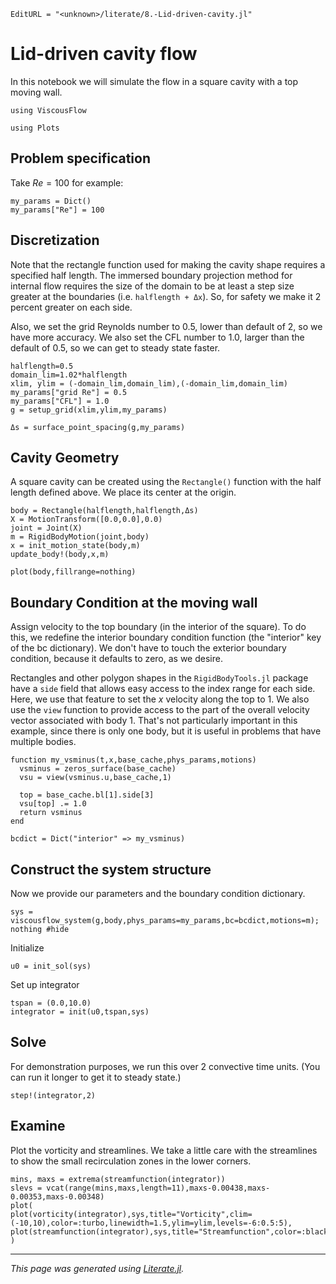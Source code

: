 ```@meta
EditURL = "<unknown>/literate/8.-Lid-driven-cavity.jl"
```

# Lid-driven cavity flow
In this notebook we will simulate the flow in a square cavity with a top moving wall.

````@example 8.-Lid-driven-cavity
using ViscousFlow
````

````@example 8.-Lid-driven-cavity
using Plots
````

## Problem specification
Take $Re=100$ for example:

````@example 8.-Lid-driven-cavity
my_params = Dict()
my_params["Re"] = 100
````

## Discretization
Note that the rectangle function used for making the cavity shape requires a specified half length. The
immersed boundary projection method for internal flow requires the size of the domain to
be at least a step size greater at the boundaries (i.e. `halflength + Δx`).
So, for safety we make it 2 percent greater on each side.

Also, we set the grid Reynolds number to 0.5, lower than default of 2, so we have more
accuracy. We also set the CFL number to 1.0, larger than the default of 0.5, so we
can get to steady state faster.

````@example 8.-Lid-driven-cavity
halflength=0.5
domain_lim=1.02*halflength
xlim, ylim = (-domain_lim,domain_lim),(-domain_lim,domain_lim)
my_params["grid Re"] = 0.5
my_params["CFL"] = 1.0
g = setup_grid(xlim,ylim,my_params)

Δs = surface_point_spacing(g,my_params)
````

## Cavity Geometry
A square cavity can be created using the `Rectangle()` function with the half length defined above.
We place its center at the origin.

````@example 8.-Lid-driven-cavity
body = Rectangle(halflength,halflength,Δs)
X = MotionTransform([0.0,0.0],0.0)
joint = Joint(X)
m = RigidBodyMotion(joint,body)
x = init_motion_state(body,m)
update_body!(body,x,m)
````

````@example 8.-Lid-driven-cavity
plot(body,fillrange=nothing)
````

## Boundary Condition at the moving wall
Assign velocity to the top boundary (in the interior of the square). To do this,
we redefine the interior boundary condition function (the "interior" key of
the bc dictionary). We don't have to touch the exterior boundary condition,
because it defaults to zero, as we desire.

Rectangles and other polygon shapes in the `RigidBodyTools.jl`
package have a `side` field that allows easy access to the index range
for each side. Here, we use that feature to set the $x$ velocity
along the top to 1. We also use the `view` function to provide access
to the part of the overall velocity vector associated with body 1. That's
not particularly important in this example, since there is only one body,
but it is useful in problems that have multiple bodies.

````@example 8.-Lid-driven-cavity
function my_vsminus(t,x,base_cache,phys_params,motions)
  vsminus = zeros_surface(base_cache)
  vsu = view(vsminus.u,base_cache,1)

  top = base_cache.bl[1].side[3]
  vsu[top] .= 1.0
  return vsminus
end

bcdict = Dict("interior" => my_vsminus)
````

## Construct the system structure
Now we provide our parameters and the boundary condition dictionary.

````@example 8.-Lid-driven-cavity
sys = viscousflow_system(g,body,phys_params=my_params,bc=bcdict,motions=m);
nothing #hide
````

Initialize

````@example 8.-Lid-driven-cavity
u0 = init_sol(sys)
````

Set up integrator

````@example 8.-Lid-driven-cavity
tspan = (0.0,10.0)
integrator = init(u0,tspan,sys)
````

## Solve
For demonstration purposes, we run this over 2 convective time units. (You can run it longer to get it
to steady state.)

````@example 8.-Lid-driven-cavity
step!(integrator,2)
````

## Examine
Plot the vorticity and streamlines. We take a little care with the
streamlines to show the small recirculation zones in the lower corners.

````@example 8.-Lid-driven-cavity
mins, maxs = extrema(streamfunction(integrator))
slevs = vcat(range(mins,maxs,length=11),maxs-0.00438,maxs-0.00353,maxs-0.00348)
plot(
plot(vorticity(integrator),sys,title="Vorticity",clim=(-10,10),color=:turbo,linewidth=1.5,ylim=ylim,levels=-6:0.5:5),
plot(streamfunction(integrator),sys,title="Streamfunction",color=:black,ylim=ylim,levels=slevs)
)
````

---

*This page was generated using [Literate.jl](https://github.com/fredrikekre/Literate.jl).*

